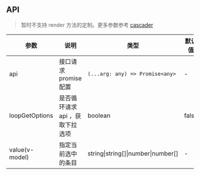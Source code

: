 ## API

> 暂时不支持 render 方法的定制。更多参数参考 [cascader](./cascader-cn)

| 参数 | 说明 | 类型 | 默认值 |
| --- | --- | --- | --- |
| api | 接口请求 promise 配置 | `(...arg: any) => Promise<any>` | - |  |
| loopGetOptions | 是否循环请求 api ，获取下拉选项 | boolean | false | 
| value(v-model) | 指定当前选中的条目 | string\|string\[]\|number\|number\[] | - |
